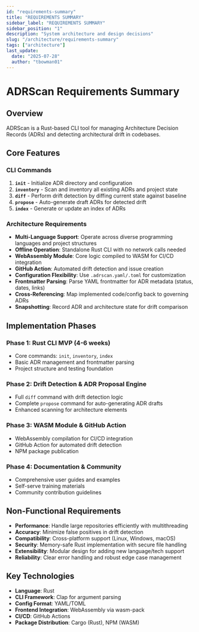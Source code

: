```yaml
---
id: "requirements-summary"
title: "REQUIREMENTS SUMMARY"
sidebar_label: "REQUIREMENTS SUMMARY"
sidebar_position: "1"
description: "System architecture and design decisions"
slug: "/architecture/requirements-summary"
tags: ["architecture"]
last_update:
  date: "2025-07-28"
  author: "tbowman01"
---
```


# ADRScan Requirements Summary

## Overview
ADRScan is a Rust-based CLI tool for managing Architecture Decision Records (ADRs) and detecting architectural drift in codebases.

## Core Features

### CLI Commands
1. **`init`** - Initialize ADR directory and configuration
2. **`inventory`** - Scan and inventory all existing ADRs and project state  
3. **`diff`** - Perform drift detection by diffing current state against baseline
4. **`propose`** - Auto-generate draft ADRs for detected drift
5. **`index`** - Generate or update an index of ADRs

### Architecture Requirements
- **Multi-Language Support**: Operate across diverse programming languages and project structures
- **Offline Operation**: Standalone Rust CLI with no network calls needed
- **WebAssembly Module**: Core logic compiled to WASM for CI/CD integration
- **GitHub Action**: Automated drift detection and issue creation
- **Configuration Flexibility**: Use `.adrscan.yaml/.toml` for customization
- **Frontmatter Parsing**: Parse YAML frontmatter for ADR metadata (status, dates, links)
- **Cross-Referencing**: Map implemented code/config back to governing ADRs
- **Snapshotting**: Record ADR and architecture state for drift comparison

## Implementation Phases

### Phase 1: Rust CLI MVP (4-6 weeks)
- Core commands: `init`, `inventory`, `index` 
- Basic ADR management and frontmatter parsing
- Project structure and testing foundation

### Phase 2: Drift Detection & ADR Proposal Engine
- Full `diff` command with drift detection logic
- Complete `propose` command for auto-generating ADR drafts
- Enhanced scanning for architecture elements

### Phase 3: WASM Module & GitHub Action  
- WebAssembly compilation for CI/CD integration
- GitHub Action for automated drift detection
- NPM package publication

### Phase 4: Documentation & Community
- Comprehensive user guides and examples
- Self-serve training materials
- Community contribution guidelines

## Non-Functional Requirements
- **Performance**: Handle large repositories efficiently with multithreading
- **Accuracy**: Minimize false positives in drift detection
- **Compatibility**: Cross-platform support (Linux, Windows, macOS)
- **Security**: Memory-safe Rust implementation with secure file handling
- **Extensibility**: Modular design for adding new language/tech support
- **Reliability**: Clear error handling and robust edge case management

## Key Technologies
- **Language**: Rust
- **CLI Framework**: Clap for argument parsing
- **Config Format**: YAML/TOML 
- **Frontend Integration**: WebAssembly via wasm-pack
- **CI/CD**: GitHub Actions
- **Package Distribution**: Cargo (Rust), NPM (WASM)